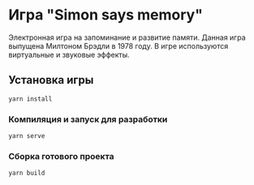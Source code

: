 # Игра "Simon says memory"

Электронная игра на запоминание и развитие памяти. Данная игра выпущена Милтоном Брэдли в 1978 году. В игре используются виртуальные и звуковые эффекты. 

## Установка игры
```
yarn install
```

### Компиляция и запуск для разработки
```
yarn serve
```

### Сборка готового проекта
```
yarn build
```